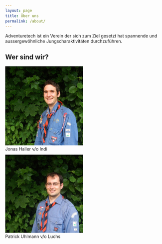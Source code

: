 ```yaml
---
layout: page
title: Über uns
permalink: /about/
---
```


Adventuretech ist ein Verein der sich zum Ziel gesetzt hat spannende und aussergewöhnliche Jungscharaktivitäten durchzuführen.

<h2>Wer sind wir?</h2>
<div style="display: flex; gap: 10px; flex-wrap: wrap">
<div>
  <img src="/assets/images/indi.jpg"><br>
  Jonas Haller v/o Indi
</div>
<div>
  <img src="/assets/images/luchs.jpg"><br>
  Patrick Uhlmann v/o Luchs
</div>
</div>
